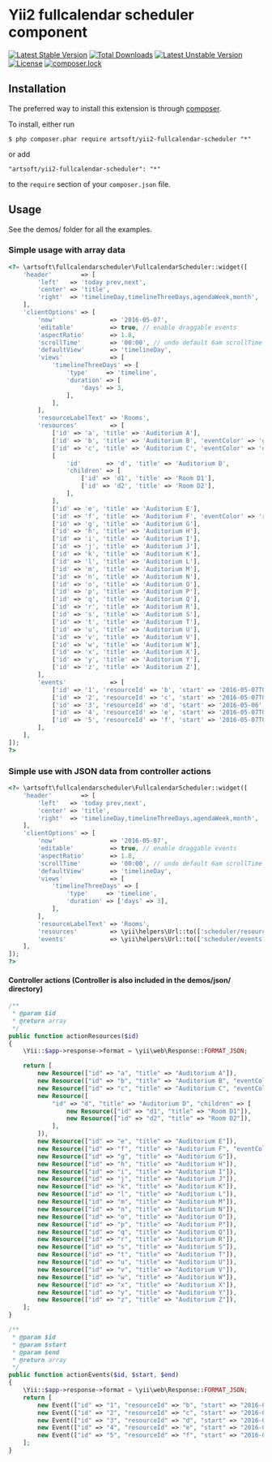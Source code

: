 # Yii2 fullcalendar scheduler component

[![Latest Stable Version](https://poser.pugx.org/artsoft/yii2-fullcalendar-scheduler/v/stable)](https://packagist.org/packages/artsoft/yii2-fullcalendar-scheduler)
[![Total Downloads](https://poser.pugx.org/artsoft/yii2-fullcalendar-scheduler/downloads)](https://packagist.org/packages/artsoft/yii2-fullcalendar-scheduler)
[![Latest Unstable Version](https://poser.pugx.org/artsoft/yii2-fullcalendar-scheduler/v/unstable)](https://packagist.org/packages/artsoft/yii2-fullcalendar-scheduler)
[![License](https://poser.pugx.org/artsoft/yii2-fullcalendar-scheduler/license)](https://packagist.org/packages/artsoft/yii2-fullcalendar-scheduler)
[![composer.lock](https://poser.pugx.org/artsoft/yii2-fullcalendar-scheduler/composerlock)](https://packagist.org/packages/artsoft/yii2-fullcalendar-scheduler)

## Installation

The preferred way to install this extension is through [composer](http://getcomposer.org/download/).

To install, either run

```
$ php composer.phar require artsoft/yii2-fullcalendar-scheduler "*"
```

or add

```
"artsoft/yii2-fullcalendar-scheduler": "*"
```

to the ```require``` section of your `composer.json` file.

## Usage

See the demos/ folder for all the examples.

### Simple usage with array data
```php
<?= \artsoft\fullcalendarscheduler\FullcalendarScheduler::widget([
	'header'        => [
		'left'   => 'today prev,next',
		'center' => 'title',
		'right'  => 'timelineDay,timelineThreeDays,agendaWeek,month',
	],
	'clientOptions' => [
		'now'               => '2016-05-07',
		'editable'          => true, // enable draggable events
		'aspectRatio'       => 1.8,
		'scrollTime'        => '00:00', // undo default 6am scrollTime
		'defaultView'       => 'timelineDay',
		'views'             => [
			'timelineThreeDays' => [
				'type'     => 'timeline',
				'duration' => [
					'days' => 3,
				],
			],
		],
		'resourceLabelText' => 'Rooms',
		'resources'         => [
			['id' => 'a', 'title' => 'Auditorium A'],
			['id' => 'b', 'title' => 'Auditorium B', 'eventColor' => 'green'],
			['id' => 'c', 'title' => 'Auditorium C', 'eventColor' => 'orange'],
			[
				'id'       => 'd', 'title' => 'Auditorium D',
				'children' => [
					['id' => 'd1', 'title' => 'Room D1'],
					['id' => 'd2', 'title' => 'Room D2'],
				],
			],
			['id' => 'e', 'title' => 'Auditorium E'],
			['id' => 'f', 'title' => 'Auditorium F', 'eventColor' => 'red'],
			['id' => 'g', 'title' => 'Auditorium G'],
			['id' => 'h', 'title' => 'Auditorium H'],
			['id' => 'i', 'title' => 'Auditorium I'],
			['id' => 'j', 'title' => 'Auditorium J'],
			['id' => 'k', 'title' => 'Auditorium K'],
			['id' => 'l', 'title' => 'Auditorium L'],
			['id' => 'm', 'title' => 'Auditorium M'],
			['id' => 'n', 'title' => 'Auditorium N'],
			['id' => 'o', 'title' => 'Auditorium O'],
			['id' => 'p', 'title' => 'Auditorium P'],
			['id' => 'q', 'title' => 'Auditorium Q'],
			['id' => 'r', 'title' => 'Auditorium R'],
			['id' => 's', 'title' => 'Auditorium S'],
			['id' => 't', 'title' => 'Auditorium T'],
			['id' => 'u', 'title' => 'Auditorium U'],
			['id' => 'v', 'title' => 'Auditorium V'],
			['id' => 'w', 'title' => 'Auditorium W'],
			['id' => 'x', 'title' => 'Auditorium X'],
			['id' => 'y', 'title' => 'Auditorium Y'],
			['id' => 'z', 'title' => 'Auditorium Z'],
		],
		'events'            => [
			['id' => '1', 'resourceId' => 'b', 'start' => '2016-05-07T02:00:00', 'end' => '2016-05-07T07:00:00', 'title' => 'event 1'],
			['id' => '2', 'resourceId' => 'c', 'start' => '2016-05-07T05:00:00', 'end' => '2016-05-07T22:00:00', 'title' => 'event 2'],
			['id' => '3', 'resourceId' => 'd', 'start' => '2016-05-06', 'end' => '2016-05-08', 'title' => 'event 3'],
			['id' => '4', 'resourceId' => 'e', 'start' => '2016-05-07T03:00:00', 'end' => '2016-05-07T08:00:00', 'title' => 'event 4'],
			['id' => '5', 'resourceId' => 'f', 'start' => '2016-05-07T00:30:00', 'end' => '2016-05-07T02:30:00', 'title' => 'event 5'],
		],
	],
]);
?>
```

### Simple use with JSON data from controller actions
```php
<?= \artsoft\fullcalendarscheduler\FullcalendarScheduler::widget([
	'header'        => [
		'left'   => 'today prev,next',
		'center' => 'title',
		'right'  => 'timelineDay,timelineThreeDays,agendaWeek,month',
	],
	'clientOptions' => [
		'now'               => '2016-05-07',
		'editable'          => true, // enable draggable events
		'aspectRatio'       => 1.8,
		'scrollTime'        => '00:00', // undo default 6am scrollTime
		'defaultView'       => 'timelineDay',
		'views'             => [
			'timelineThreeDays' => [
				'type'     => 'timeline',
				'duration' => ['days' => 3],
			],
		],
		'resourceLabelText' => 'Rooms',
		'resources'         => \yii\helpers\Url::to(['scheduler/resources', 'id' => 1]),
		'events'            => \yii\helpers\Url::to(['scheduler/events', 'id' => 2]),
	],
]);
?>
```

#### Controller actions (Controller is also included in the demos/json/ directory)
```php
/**
 * @param $id
 * @return array
 */
public function actionResources($id)
{
    \Yii::$app->response->format = \yii\web\Response::FORMAT_JSON;

    return [
        new Resource(["id" => "a", "title" => "Auditorium A"]),
        new Resource(["id" => "b", "title" => "Auditorium B", "eventColor" => "green"]),
        new Resource(["id" => "c", "title" => "Auditorium C", "eventColor" => "orange"]),
        new Resource([
            "id" => "d", "title" => "Auditorium D", "children" => [
                new Resource(["id" => "d1", "title" => "Room D1"]),
                new Resource(["id" => "d2", "title" => "Room D2"]),
            ],
        ]),
        new Resource(["id" => "e", "title" => "Auditorium E"]),
        new Resource(["id" => "f", "title" => "Auditorium F", "eventColor" => "red"]),
        new Resource(["id" => "g", "title" => "Auditorium G"]),
        new Resource(["id" => "h", "title" => "Auditorium H"]),
        new Resource(["id" => "i", "title" => "Auditorium I"]),
        new Resource(["id" => "j", "title" => "Auditorium J"]),
        new Resource(["id" => "k", "title" => "Auditorium K"]),
        new Resource(["id" => "l", "title" => "Auditorium L"]),
        new Resource(["id" => "m", "title" => "Auditorium M"]),
        new Resource(["id" => "n", "title" => "Auditorium N"]),
        new Resource(["id" => "o", "title" => "Auditorium O"]),
        new Resource(["id" => "p", "title" => "Auditorium P"]),
        new Resource(["id" => "q", "title" => "Auditorium Q"]),
        new Resource(["id" => "r", "title" => "Auditorium R"]),
        new Resource(["id" => "s", "title" => "Auditorium S"]),
        new Resource(["id" => "t", "title" => "Auditorium T"]),
        new Resource(["id" => "u", "title" => "Auditorium U"]),
        new Resource(["id" => "v", "title" => "Auditorium V"]),
        new Resource(["id" => "w", "title" => "Auditorium W"]),
        new Resource(["id" => "x", "title" => "Auditorium X"]),
        new Resource(["id" => "y", "title" => "Auditorium Y"]),
        new Resource(["id" => "z", "title" => "Auditorium Z"]),
    ];
}

/**
 * @param $id
 * @param $start
 * @param $end
 * @return array
 */
public function actionEvents($id, $start, $end)
{
    \Yii::$app->response->format = \yii\web\Response::FORMAT_JSON;
    return [
        new Event(["id" => "1", "resourceId" => "b", "start" => "2016-05-07T02:00:00", "end" => "2016-05-07T07:00:00", "title" => "event 1"]),
        new Event(["id" => "2", "resourceId" => "c", "start" => "2016-05-07T05:00:00", "end" => "2016-05-07T22:00:00", "title" => "event 2"]),
        new Event(["id" => "3", "resourceId" => "d", "start" => "2016-05-06", "end" => "2016-05-08", "title" => "event 3"]),
        new Event(["id" => "4", "resourceId" => "e", "start" => "2016-05-07T03:00:00", "end" => "2016-05-07T08:00:00", "title" => "event 4"]),
        new Event(["id" => "5", "resourceId" => "f", "start" => "2016-05-07T00:30:00", "end" => "2016-05-07T02:30:00", "title" => "event 5"]),
    ];
}
```
